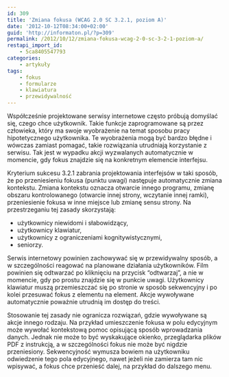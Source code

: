 ```yaml
---
id: 309
title: 'Zmiana fokusa (WCAG 2.0 SC 3.2.1, poziom A)'
date: '2012-10-12T08:34:00+02:00'
guid: 'http://informaton.pl/?p=309'
permalink: /2012/10/12/zmiana-fokusa-wcag-2-0-sc-3-2-1-poziom-a/
restapi_import_id:
    - 5ca8405547793
categories:
    - artykuły
tags:
    - fokus
    - formularze
    - klawiatura
    - przewidywalność
---
```


Współcześnie projektowane serwisy internetowe często próbują domyślać się, czego chce użytkownik. Takie funkcje zaprogramowane są przez człowieka, który ma swoje wyobrażenie na temat sposobu pracy hipotetycznego użytkownika. Te wyobrażenia mogą być bardzo błędne i wówczas zamiast pomagać, takie rozwiązania utrudniają korzystanie z serwisu. Tak jest w wypadku akcji wyzwalanych automatycznie w momencie, gdy fokus znajdzie się na konkretnym elemencie interfejsu.

Kryterium sukcesu 3.2.1 zabrania projektowania interfejsów w taki sposób, że po przeniesieniu fokusa (punktu uwagi) następuje automatycznie zmiana kontekstu. Zmiana kontekstu oznacza otwarcie innego programu, zmianę obszaru kontrolowanego (otwarcie innej strony, wczytanie innej ramki), przeniesienie fokusa w inne miejsce lub zmianę sensu strony. Na przestrzeganiu tej zasady skorzystają:

- użytkownicy niewidomi i słabowidzący,
- użytkownicy klawiatur,
- użytkownicy z ograniczeniami kognitywistycznymi,
- seniorzy.

Serwis internetowy powinien zachowywać się w przewidywalny sposób, a w szczególności reagować na planowane działania użytkowników. Film powinien się odtwarzać po kliknięciu na przycisk “odtwarzaj”, a nie w momencie, gdy po prostu znajdzie się w punkcie uwagi. Użytkownicy klawiatur muszą przemieszczać się po stronie w sposób sekwencyjny i po kolei przesuwać fokus z elementu na element. Akcje wywoływane automatycznie poważnie utrudnią im dostęp do treści.

Stosowanie tej zasady nie ogranicza rozwiązań, gdzie wywoływane są akcje innego rodzaju. Na przykład umieszczenie fokusa w polu edycyjnym może wywołać kontekstową pomoc opisującą sposób wprowadzania danych. Jednak nie może to być wyskakujące okienko, przeglądarka plików PDF z instrukcją, a w szczególności fokus nie może być nigdzie przeniesiony. Sekwencyjność wymusza bowiem na użytkowniku odwiedzenie tego pola edycyjnego, nawet jeżeli nie zamierza tam nic wpisywać, a fokus chce przenieść dalej, na przykład do dalszego menu.
